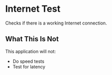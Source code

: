 # Internet Test

Checks if there is a working Internet connection.

## What This Is Not

This application will not:

- Do speed tests
- Test for latency